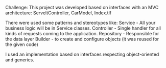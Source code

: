 Challenge:
This project was developed based on interfaces with an MVC architecture:
ServeltController, CarModel, Index.tlf

There were used some patterns and stereotypes like:
Service - All your business logic will be in Service classes.
Controller - Single handler for all kinds of requests coming to the application.
Repository - Responsible for the data layer
Builder - to create and configure objects (it was reused for the given code)

I used an implementation based on interfaces respecting object-oriented and generics.
